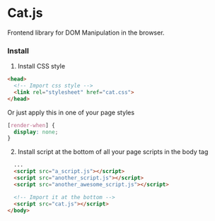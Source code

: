 # Cat.js
Frontend library for DOM Manipulation in the browser.

### Install
1. Install CSS style
```html
<head>
  <!-- Import css style -->
  <link rel="stylesheet" href="cat.css">
</head>
```

Or just apply this in one of your page styles
```css
[render-when] {
  display: none;
}
```

2. Install script at the bottom of all your page scripts in the body tag
```html
  ...
  <script src="a_script.js"></script>
  <script src="another_script.js"></script>
  <script src="another_awesome_script.js"></script>

  <!-- Import it at the bottom -->
  <script src="cat.js"></script>
</body>
```
